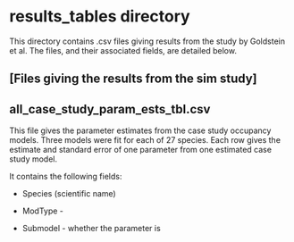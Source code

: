 # results_tables directory

This directory contains .csv files giving results from the study by Goldstein et al. The files, and their associated fields, are detailed below.

## [Files giving the results from the sim study]

## all_case_study_param_ests_tbl.csv

This file gives the parameter estimates from the case study occupancy models. Three models were fit for each of 27 species. Each row gives the estimate and standard error of one parameter from one estimated case study model.

It contains the following fields:

-   Species (scientific name)

-   ModType -

-   Submodel - whether the parameter is

## 
